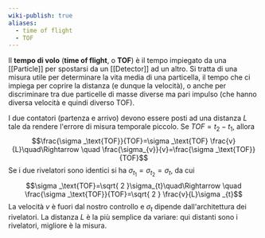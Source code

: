 ```yaml
---
wiki-publish: true
aliases:
  - time of flight
  - TOF
---
```

Il **tempo di volo** (**time of flight**, o **TOF**) è il tempo impiegato da una [[Particle]] per spostarsi da un [[Detector]] ad un altro. Si tratta di una misura utile per determinare la vita media di una particella, il tempo che ci impiega per coprire la distanza (e dunque la velocità), o anche per discriminare tra due particelle di masse diverse ma pari impulso (che hanno diversa velocità e quindi diverso TOF).

I due contatori (partenza e arrivo) devono essere posti ad una distanza $L$ tale da rendere l'errore di misura temporale piccolo. Se $TOF=t_{2}-t_{1}$, allora
$$\frac{\sigma _\text{TOF}}{TOF}=\sigma _\text{TOF} \frac{v}{L}\quad\Rightarrow \quad \frac{\sigma_{v}}{v}=\frac{\sigma _\text{TOF}}{TOF}$$
Se i due rivelatori sono identici si ha $\sigma_{t_{1}}=\sigma_{t_{2}}=\sigma_{t}$, da cui
$$\sigma _\text{TOF}=\sqrt{ 2 }\sigma_{t}\quad\Rightarrow \quad \frac{\sigma _\text{TOF}}{TOF}=\sqrt{ 2 } \frac{v}{L}\sigma _{t}$$
La velocità $v$ è fuori dal nostro controllo e $\sigma_{t}$ dipende dall'architettura dei rivelatori. La distanza $L$ è la più semplice da variare: qui distanti sono i rivelatori, migliore è la misura.